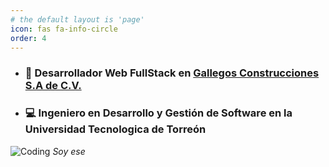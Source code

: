 ```yaml
---
# the default layout is 'page'
icon: fas fa-info-circle
order: 4
---
```


- ### 💼 Desarrollador Web FullStack en [Gallegos Construcciones S.A de C.V.](https://gallegosconstrucciones.com/)

- ### 💻 Ingeniero en Desarrollo y Gestión de Software en la Universidad Tecnologica de Torreón

![Coding](https://github.com/abhisheknaiidu/abhisheknaiidu/blob/master/code.gif?raw=true "Dev")
_Soy ese_
